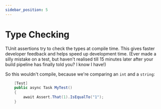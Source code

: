 ```yaml
---
sidebar_position: 5
---
```


# Type Checking

TUnit assertions try to check the types at compile time. 
This gives faster developer feedback and helps speed up development time.
(Ever made a silly mistake on a test, but haven't realised till 15 minutes later after your build pipeline has finally told you? I know I have!)

So this wouldn't compile, because we're comparing an `int` and a `string`:

```csharp
    [Test]
    public async Task MyTest()
    {
        await Assert.That(1).IsEqualTo("1");
    }
```
